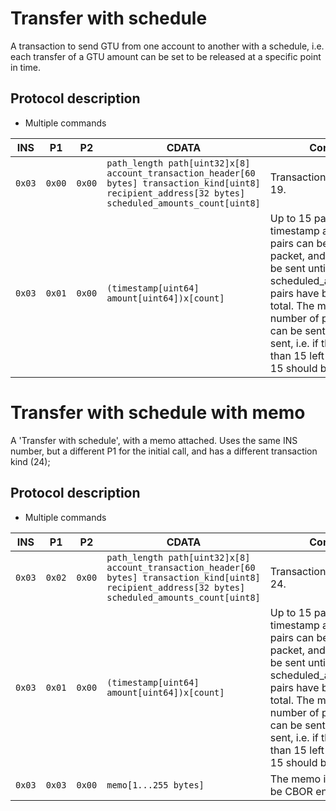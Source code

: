 # Transfer with schedule

A transaction to send GTU from one account to another with a schedule, i.e. each transfer 
of a GTU amount can be set to be released at a specific point in time.

## Protocol description

* Multiple commands

INS | P1 | P2 | CDATA | Comment |
|----|--------|-----|-------------|----|
| `0x03` | `0x00` | `0x00` | `path_length path[uint32]x[8] account_transaction_header[60 bytes] transaction_kind[uint8] recipient_address[32 bytes] scheduled_amounts_count[uint8]` | Transaction kind must be 19. |
| `0x03` | `0x01` | `0x00` | `(timestamp[uint64] amount[uint64])x[count]` | Up to 15 pairs of timestamp and amount pairs can be sent per packet, and packets can be sent until scheduled_amounts_count pairs have been sent in total. The maximum number of packets that can be sent should be sent, i.e. if there are more than 15 left to send, then 15 should be sent. |

# Transfer with schedule with memo

A 'Transfer with schedule', with a memo attached.
Uses the same INS number, but a different P1 for the initial call, and has a different transaction kind (24);

## Protocol description

* Multiple commands

INS | P1 | P2 | CDATA | Comment |
|----|--------|-----|-------------|----|
| `0x03` | `0x02` | `0x00` | `path_length path[uint32]x[8] account_transaction_header[60 bytes] transaction_kind[uint8] recipient_address[32 bytes] scheduled_amounts_count[uint8]` | Transaction kind must be 24. |
| `0x03` | `0x01` | `0x00` | `(timestamp[uint64] amount[uint64])x[count]` | Up to 15 pairs of timestamp and amount pairs can be sent per packet, and packets can be sent until scheduled_amounts_count pairs have been sent in total. The maximum number of packets that can be sent should be sent, i.e. if there are more than 15 left to send, then 15 should be sent. |
| `0x03` | `0x03` | `0x00` | `memo[1...255 bytes]` | The memo is assumed to be CBOR encoded. |
